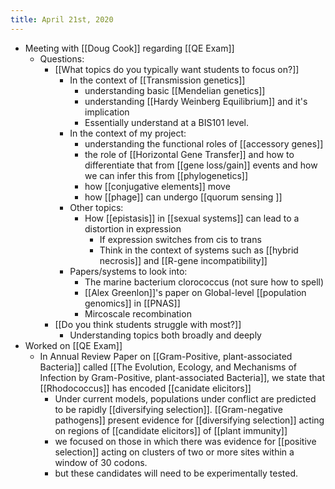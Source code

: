 ```yaml
---
title: April 21st, 2020
---
```


- Meeting with [[Doug Cook]] regarding [[QE Exam]]
	- Questions:
		- [[What topics do you typically want students to focus on?]]
			- In the context of [[Transmission genetics]]
				- understanding basic [[Mendelian genetics]]
				- understanding [[Hardy Weinberg Equilibrium]] and it's implication
				- Essentially understand at a BIS101 level.
			- In the context of my project:
				- understanding the functional roles of [[accessory genes]]
				- the role of [[Horizontal Gene Transfer]] and how to differentiate that from [[gene loss/gain]] events and how we can infer this from [[phylogenetics]]
				- how [[conjugative elements]] move
				- how [[phage]] can undergo [[quorum sensing ]]
			- Other topics:
				- How [[epistasis]] in [[sexual systems]] can lead to a distortion in expression
					- If expression switches from cis to trans
					- Think in the context of systems such as [[hybrid necrosis]] and [[R-gene incompatibility]]
			- Papers/systems to look into:
				- The marine bacterium clorococcus (not sure how to spell)
				- [[Alex Greenlon]]'s paper on Global-level [[population genomics]] in [[PNAS]]
				- Mircoscale recombination
		- [[Do you think students struggle with most?]]
			- Understanding topics both broadly and deeply
- Worked on [[QE Exam]]
	- In Annual Review Paper on [[Gram-Positive, plant-associated Bacteria]] called [[The Evolution, Ecology, and Mechanisms of Infection by Gram-Positive, plant-associated Bacteria]], we state that [[Rhodococcus]] has encoded [[canidate elicitors]]
		- Under current models, populations under conflict are predicted to be rapidly [[diversifying selection]]. [[Gram-negative pathogens]] present evidence for [[diversifying selection]] acting on regions of [[candidate elicitors]] of [[plant immunity]]
		- we focused on those in which there was evidence for [[positive selection]] acting on clusters of two or more sites within a window of 30 codons.
		- but these candidates will need to be experimentally tested.
